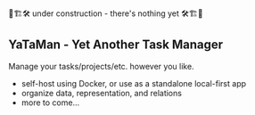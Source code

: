 🚧🏗️🛠️ under construction - there's nothing yet 🛠️🏗️🚧

## YaTaMan - Yet Another Task Manager

Manage your tasks/projects/etc. however you like.

- self-host using Docker, or use as a standalone local-first app
- organize data, representation, and relations
- more to come...
